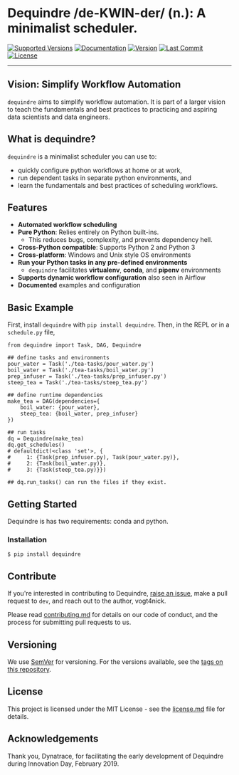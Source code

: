 
# Dequindre /de-KWIN-der/ (n.): A minimalist scheduler.

[![Supported
Versions](https://img.shields.io/pypi/pyversions/dequindre.svg)](https://pypi.org/project/dequindre/)
[![Documentation](https://img.shields.io/readthedocs/dequindre.svg)](https://dequindre.readthedocs.io/en/latest/)
[![Version](https://img.shields.io/pypi/v/dequindre.svg?color=blue)](https://pypi.org/project/dequindre/)
[![Last
Commit](https://img.shields.io/github/last-commit/vogt4nick/dequindre.svg)](https://github.com/vogt4nick/dequindre)
[![License](https://img.shields.io/github/license/vogt4nick/dequindre.svg)](https://github.com/vogt4nick/dequindre/blob/master/LICENSE)

---

## Vision: Simplify Workflow Automation

`dequindre` aims to simplify workflow automation. It is part of a larger vision to teach the fundamentals and best practices to practicing and aspiring data scientists and data engineers.

## What is dequindre?

`dequindre` is a minimalist scheduler you can use to:

- quickly configure python workflows at home or at work,
- run dependent tasks in separate python environments, and
- learn the fundamentals and best practices of scheduling workflows.

## Features

- **Automated workflow scheduling**
- **Pure Python**: Relies entirely on Python built-ins.  
  - This reduces bugs, complexity, and prevents dependency hell.  
- **Cross-Python compatible**: Supports Python 2 and Python 3
- **Cross-platform**: Windows and Unix style OS environments
- **Run your Python tasks in any pre-defined environments**
  - `dequindre` facilitates **virtualenv**, **conda**, and **pipenv** environments
- **Supports dynamic workflow configuration** also seen in Airflow
- **Documented** examples and configuration

## Basic Example

First, install `dequindre` with `pip install dequindre`. Then, in the
REPL or in a `schedule.py` file,

    from dequindre import Task, DAG, Dequindre

    ## define tasks and environments
    pour_water = Task('./tea-tasks/pour_water.py')
    boil_water = Task('./tea-tasks/boil_water.py')
    prep_infuser = Task('./tea-tasks/prep_infuser.py')
    steep_tea = Task('./tea-tasks/steep_tea.py')

    ## define runtime dependencies
    make_tea = DAG(dependencies={
        boil_water: {pour_water},
        steep_tea: {boil_water, prep_infuser}
    })

    ## run tasks
    dq = Dequindre(make_tea)
    dq.get_schedules()
    # defaultdict(<class 'set'>, {
    #     1: {Task(prep_infuser.py), Task(pour_water.py)},  
    #     2: {Task(boil_water.py)},  
    #     3: {Task(steep_tea.py)}})

    ## dq.run_tasks() can run the files if they exist.

## Getting Started

Dequindre is has two requirements: conda and python.

### Installation

```pip
$ pip install dequindre
```

## Contribute

If you're interested in contributing to Dequindre, [raise an issue](https://github.com/vogt4nick/dequindre/issues), make a pull request to `dev`, and reach out to the author, vogt4nick.

Please read [contributing.md](contributing.md) for details on our code of conduct, and the process for submitting pull requests to us.

## Versioning

We use [SemVer](http://semver.org/) for versioning. For the versions available, see the [tags on this repository](https://github.com/vogt4nick/dequindre/tags).  

## License

This project is licensed under the MIT License - see the [license.md](license.md) file for details.

## Acknowledgements

Thank you, Dynatrace, for facilitating the early development of Dequindre during Innovation Day, February 2019.  